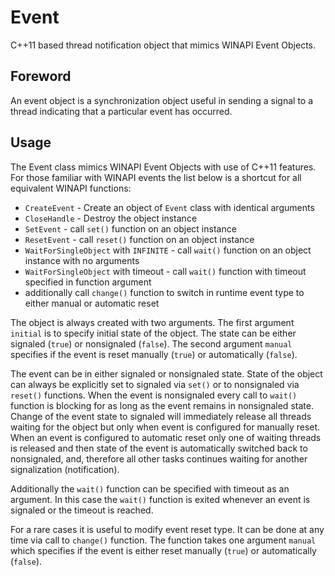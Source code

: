 # Event

C++11 based thread notification object that mimics WINAPI Event Objects.


## Foreword

An event object is a synchronization object useful in sending a signal to a thread indicating that a particular event
has occurred.


## Usage

The Event class mimics WINAPI Event Objects with use of C++11 features. For those familiar with WINAPI events the list
below is a shortcut for all equivalent WINAPI functions:

* `CreateEvent` - Create an object of `Event` class with identical arguments
* `CloseHandle` - Destroy the object instance
* `SetEvent` - call `set()` function on an object instance
* `ResetEvent` - call `reset()` function on an object instance
* `WaitForSingleObject` with `INFINITE` - call `wait()` function on an object instance with no arguments
* `WaitForSingleObject` with timeout - call `wait()` function with timeout specified in function argument
* additionally call `change()` function to switch in runtime event type to either manual or automatic reset

The object is always created with two arguments. The first argument `initial` is to specify initial state of the object.
The state can be either signaled (`true`) or nonsignaled (`false`). The second argument `manual` specifies if the event
is reset manually (`true`) or automatically (`false`).

The event can be in either signaled or nonsignaled state. State of the object can always be explicitly set to signaled
via `set()` or to nonsignaled via `reset()` functions. When the event is nonsignaled every call to `wait()` function
is blocking for as long as the event remains in nonsignaled state. Change of the event state to signaled will
immediately release all threads waiting for the object but only when event is configured for manually reset. When an
event is configured to automatic reset only one of waiting threads is released and then state of the event is
automatically switched back to nonsignaled, and, therefore all other tasks continues waiting for another signalization
(notification).

Additionally the `wait()` function can be specified with timeout as an argument. In this case the `wait()` function is
exited whenever an event is signaled or the timeout is reached.

For a rare cases it is useful to modify event reset type. It can be done at any time via call to `change()` function.
The function takes one argument `manual` which specifies if the event is either reset manually (`true`) or automatically
(`false`).
